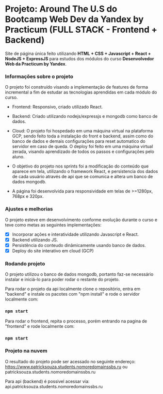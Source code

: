 # Projeto: Around The U.S do Bootcamp Web Dev da Yandex by Practicum (FULL STACK - Frontend + Backend)

Site de página única feito utilizando **HTML + CSS + Javascript + React + NodeJS + ExpressJS** para estudos dos módulos do curso **Desenvolvedor Web da Practicum by Yandex**.

### Informações sobre o projeto

O projeto foi construído visando a implementação de features de forma incremental a fim de estudar as tecnologias aprendidas em cada módulo do curso.

- Frontend: Responsivo, criado utilizado React.

- Backend: Criado utilizando nodejs/expressjs e mongodb como banco de dados.

- Cloud: O projeto foi hospedado em uma máquina virtual na plataforma GCP, sendo feito toda a instalação do front e backend, assim como do banco de dados e demais configurações para reset automatico do servidor em caso de queda. O deploy foi feito em uma máquina virtual zerada, visando aprendizado de todos os passos e configurações pelo aluno.

- O objetivo do projeto nos sprints foi a modificação do conteúdo que aparece em tela, utilizando o framework React, e persistencia dos dados de cada usuário através de api que se comunica e altera um banco de dados mongodb.

- A página foi desenvolvida para responsividade em telas de >=1280px, 768px e 320px.

### Ajustes e melhorias

O projeto esteve em desenvolvimento conforme evolução durante o curso e teve como metas as seguintes implementações:

- [x] Incorporar ações e interatividade utilizando Javascript e React.
- [x] Backend utilizando JS.
- [x] Persistência do conteudo dinâmicamente usando banco de dados.
- [x] Deploy do site interativo em cloud (GCP)

### Rodando projeto

O projeto utilizou o banco de dados mongodb, portanto faz-se necessário instalar e iniciá-lo para poder rodar o restante do projeto.

Para rodar o projeto da api localmente clone o repositório, entra em "backend" e instale os pacotes com "npm install" e rode o servidor localmente com:

### `npm start`

Para rodar o frontend, repita o processo, porém entrando na pagina de "frontend" e rode localmente com:

### `npm start`

### Projeto na nuvem

O resultado do projeto pode ser acessado no seguinte endereço:
https://www.patricksouza.students.nomoredomainssbs.ru
ou
patricksouza.students.nomoredomainssbs.ru

Para api (backend) é possivel acessar via:
api.patricksouza.students.nomoredomainssbs.ru
